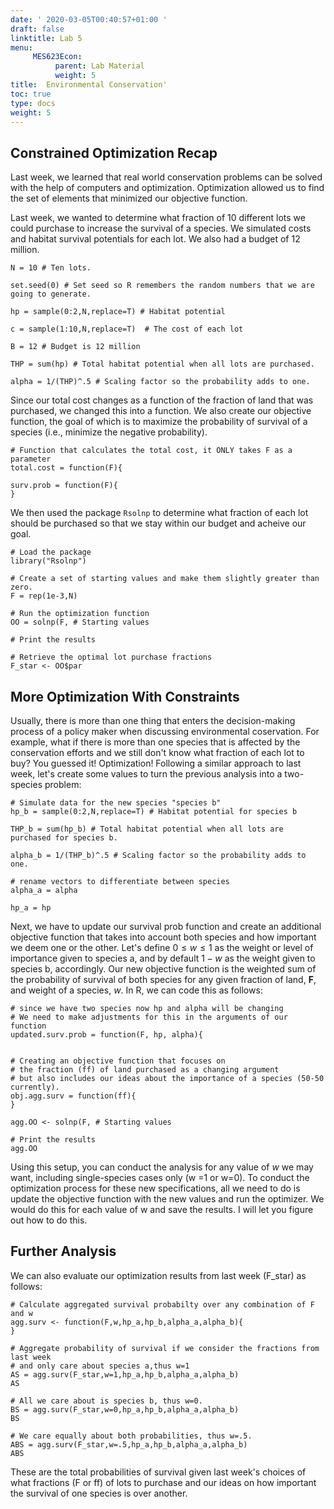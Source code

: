 ```yaml
---
date: ' 2020-03-05T00:40:57+01:00 '
draft: false
linktitle: Lab 5
menu: 
     MES623Econ:
          parent: Lab Material
          weight: 5
title:  Environmental Conservation'
toc: true
type: docs
weight: 5
---
```


## Constrained Optimization Recap

Last week, we learned that real world conservation problems can be solved with the help of computers and optimization. Optimization allowed us to find the set of elements that minimized our objective function.

Last week, we wanted to determine what fraction of 10 different lots we could purchase to increase the survival of a species. We simulated costs and habitat survival potentials for each lot. We also had a budget of 12 million.
```{r}
N = 10 # Ten lots.

set.seed(0) # Set seed so R remembers the random numbers that we are going to generate.

hp = sample(0:2,N,replace=T) # Habitat potential

c = sample(1:10,N,replace=T)  # The cost of each lot

B = 12 # Budget is 12 million

THP = sum(hp) # Total habitat potential when all lots are purchased.

alpha = 1/(THP)^.5 # Scaling factor so the probability adds to one.

```

Since our total cost changes as a function of the fraction of land that was purchased, we changed this into a function. We also create our objective function, the goal of which is to maximize the probability of survival of a species (i.e., minimize the negative probability).
```{r}
# Function that calculates the total cost, it ONLY takes F as a parameter
total.cost = function(F){ 

surv.prob = function(F){
} 

```
We then used the package  `Rsolnp` to determine what fraction of each lot should be purchased so that we stay within our budget and acheive our goal.

```{r}
# Load the package
library("Rsolnp")

# Create a set of starting values and make them slightly greater than zero.
F = rep(1e-3,N) 

# Run the optimization function
OO = solnp(F, # Starting values

# Print the results

# Retrieve the optimal lot purchase fractions 
F_star <- OO$par

```


## More Optimization With Constraints

Usually, there is more than one thing that enters the decision-making process of a policy maker when discussing environmental coservation. For example, what if there is more than one species that is affected by the conservation efforts and we still don't know what fraction of each lot to buy? You guessed it! Optimization! Following a similar approach to last week, let's create some values to turn the previous analysis into a two-species problem:

```{r}
# Simulate data for the new species "species b"
hp_b = sample(0:2,N,replace=T) # Habitat potential for species b

THP_b = sum(hp_b) # Total habitat potential when all lots are purchased for species b.

alpha_b = 1/(THP_b)^.5 # Scaling factor so the probability adds to one.

# rename vectors to differentiate between species 
alpha_a = alpha

hp_a = hp
```

Next, we have to update our survival prob function and create an additional objective function that takes into account both species and how important we deem one or the other. Let's define $0\leq w\leq 1$ as the weight or level of importance given to species a, and by default $1-w$ as the weight given to species b, accordingly. Our new objective function is the weighted sum of the probability of survival of both species for any given fraction of land, $\pmb{F}$, and weight of a species, $w$. In R, we can code this as follows:

```{r}
# since we have two species now hp and alpha will be changing 
# We need to make adjustments for this in the arguments of our function
updated.surv.prob = function(F, hp, alpha){ 


# Creating an objective function that focuses on 
# the fraction (ff) of land purchased as a changing argument 
# but also includes our ideas about the importance of a species (50-50 currently).
obj.agg.surv = function(ff){
}
```


```{r}
agg.OO <- solnp(F, # Starting values

# Print the results
agg.OO
```
Using this setup, you can conduct the analysis for any value of $w$ we may want, including single-species cases only (w =1 or w=0). To conduct the optimization process for these new specifications, all we need to do is update the objective function with the new values and run the optimizer. We would do this for each value of w and save the results. I will let you figure out how to do this.


## Further Analysis
We can also evaluate our optimization results from last week (F_star) as follows:

```{r}
# Calculate aggregated survival probabilty over any combination of F and w
agg.surv <- function(F,w,hp_a,hp_b,alpha_a,alpha_b){
}

# Aggregate probability of survival if we consider the fractions from last week
# and only care about species a,thus w=1
AS = agg.surv(F_star,w=1,hp_a,hp_b,alpha_a,alpha_b)
AS

# All we care about is species b, thus w=0.
BS = agg.surv(F_star,w=0,hp_a,hp_b,alpha_a,alpha_b) 
BS

# We care equally about both probabilities, thus w=.5.
ABS = agg.surv(F_star,w=.5,hp_a,hp_b,alpha_a,alpha_b) 
ABS

```
These are the total probabilities of survival given last week's choices of what fractions (F or ff) of lots to purchase and our ideas on how important the survival of one species is over another. 

